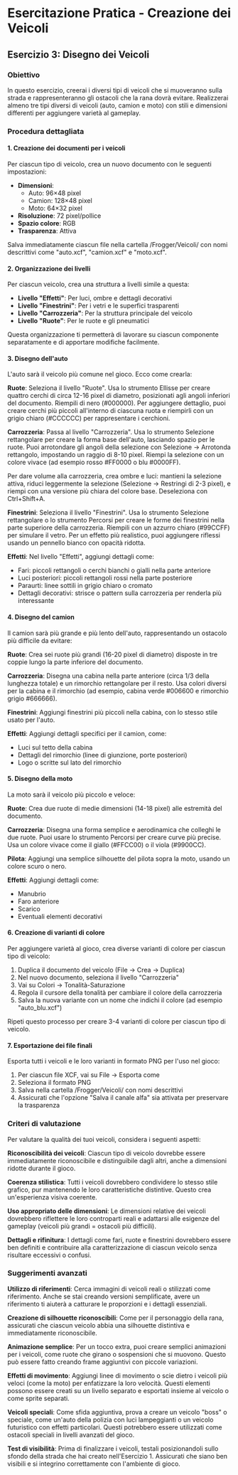 # Esercitazione Pratica - Creazione dei Veicoli

## Esercizio 3: Disegno dei Veicoli

### Obiettivo
In questo esercizio, creerai i diversi tipi di veicoli che si muoveranno sulla strada e rappresenteranno gli ostacoli che la rana dovrà evitare. Realizzerai almeno tre tipi diversi di veicoli (auto, camion e moto) con stili e dimensioni differenti per aggiungere varietà al gameplay.

### Procedura dettagliata

#### 1. Creazione dei documenti per i veicoli

Per ciascun tipo di veicolo, crea un nuovo documento con le seguenti impostazioni:

- **Dimensioni**: 
  - Auto: 96×48 pixel
  - Camion: 128×48 pixel
  - Moto: 64×32 pixel
- **Risoluzione**: 72 pixel/pollice
- **Spazio colore**: RGB
- **Trasparenza**: Attiva

Salva immediatamente ciascun file nella cartella /Frogger/Veicoli/ con nomi descrittivi come "auto.xcf", "camion.xcf" e "moto.xcf".

#### 2. Organizzazione dei livelli

Per ciascun veicolo, crea una struttura a livelli simile a questa:

- **Livello "Effetti"**: Per luci, ombre e dettagli decorativi
- **Livello "Finestrini"**: Per i vetri e le superfici trasparenti
- **Livello "Carrozzeria"**: Per la struttura principale del veicolo
- **Livello "Ruote"**: Per le ruote e gli pneumatici

Questa organizzazione ti permetterà di lavorare su ciascun componente separatamente e di apportare modifiche facilmente.

#### 3. Disegno dell'auto

L'auto sarà il veicolo più comune nel gioco. Ecco come crearla:

**Ruote**: Seleziona il livello "Ruote". Usa lo strumento Ellisse per creare quattro cerchi di circa 12-16 pixel di diametro, posizionati agli angoli inferiori del documento. Riempili di nero (#000000). Per aggiungere dettaglio, puoi creare cerchi più piccoli all'interno di ciascuna ruota e riempirli con un grigio chiaro (#CCCCCC) per rappresentare i cerchioni.

**Carrozzeria**: Passa al livello "Carrozzeria". Usa lo strumento Selezione rettangolare per creare la forma base dell'auto, lasciando spazio per le ruote. Puoi arrotondare gli angoli della selezione con Selezione → Arrotonda rettangolo, impostando un raggio di 8-10 pixel. Riempi la selezione con un colore vivace (ad esempio rosso #FF0000 o blu #0000FF).

Per dare volume alla carrozzeria, crea ombre e luci: mantieni la selezione attiva, riduci leggermente la selezione (Selezione → Restringi di 2-3 pixel), e riempi con una versione più chiara del colore base. Deseleziona con Ctrl+Shift+A.

**Finestrini**: Seleziona il livello "Finestrini". Usa lo strumento Selezione rettangolare o lo strumento Percorsi per creare le forme dei finestrini nella parte superiore della carrozzeria. Riempili con un azzurro chiaro (#99CCFF) per simulare il vetro. Per un effetto più realistico, puoi aggiungere riflessi usando un pennello bianco con opacità ridotta.

**Effetti**: Nel livello "Effetti", aggiungi dettagli come:
- Fari: piccoli rettangoli o cerchi bianchi o gialli nella parte anteriore
- Luci posteriori: piccoli rettangoli rossi nella parte posteriore
- Paraurti: linee sottili in grigio chiaro o cromato
- Dettagli decorativi: strisce o pattern sulla carrozzeria per renderla più interessante

#### 4. Disegno del camion

Il camion sarà più grande e più lento dell'auto, rappresentando un ostacolo più difficile da evitare:

**Ruote**: Crea sei ruote più grandi (16-20 pixel di diametro) disposte in tre coppie lungo la parte inferiore del documento.

**Carrozzeria**: Disegna una cabina nella parte anteriore (circa 1/3 della lunghezza totale) e un rimorchio rettangolare per il resto. Usa colori diversi per la cabina e il rimorchio (ad esempio, cabina verde #006600 e rimorchio grigio #666666).

**Finestrini**: Aggiungi finestrini più piccoli nella cabina, con lo stesso stile usato per l'auto.

**Effetti**: Aggiungi dettagli specifici per il camion, come:
- Luci sul tetto della cabina
- Dettagli del rimorchio (linee di giunzione, porte posteriori)
- Logo o scritte sul lato del rimorchio

#### 5. Disegno della moto

La moto sarà il veicolo più piccolo e veloce:

**Ruote**: Crea due ruote di medie dimensioni (14-18 pixel) alle estremità del documento.

**Carrozzeria**: Disegna una forma semplice e aerodinamica che colleghi le due ruote. Puoi usare lo strumento Percorsi per creare curve più precise. Usa un colore vivace come il giallo (#FFCC00) o il viola (#9900CC).

**Pilota**: Aggiungi una semplice silhouette del pilota sopra la moto, usando un colore scuro o nero.

**Effetti**: Aggiungi dettagli come:
- Manubrio
- Faro anteriore
- Scarico
- Eventuali elementi decorativi

#### 6. Creazione di varianti di colore

Per aggiungere varietà al gioco, crea diverse varianti di colore per ciascun tipo di veicolo:

1. Duplica il documento del veicolo (File → Crea → Duplica)
2. Nel nuovo documento, seleziona il livello "Carrozzeria"
3. Vai su Colori → Tonalità-Saturazione
4. Regola il cursore della tonalità per cambiare il colore della carrozzeria
5. Salva la nuova variante con un nome che indichi il colore (ad esempio "auto_blu.xcf")

Ripeti questo processo per creare 3-4 varianti di colore per ciascun tipo di veicolo.

#### 7. Esportazione dei file finali

Esporta tutti i veicoli e le loro varianti in formato PNG per l'uso nel gioco:

1. Per ciascun file XCF, vai su File → Esporta come
2. Seleziona il formato PNG
3. Salva nella cartella /Frogger/Veicoli/ con nomi descrittivi
4. Assicurati che l'opzione "Salva il canale alfa" sia attivata per preservare la trasparenza

### Criteri di valutazione

Per valutare la qualità dei tuoi veicoli, considera i seguenti aspetti:

**Riconoscibilità dei veicoli**: Ciascun tipo di veicolo dovrebbe essere immediatamente riconoscibile e distinguibile dagli altri, anche a dimensioni ridotte durante il gioco.

**Coerenza stilistica**: Tutti i veicoli dovrebbero condividere lo stesso stile grafico, pur mantenendo le loro caratteristiche distintive. Questo crea un'esperienza visiva coerente.

**Uso appropriato delle dimensioni**: Le dimensioni relative dei veicoli dovrebbero riflettere le loro controparti reali e adattarsi alle esigenze del gameplay (veicoli più grandi = ostacoli più difficili).

**Dettagli e rifinitura**: I dettagli come fari, ruote e finestrini dovrebbero essere ben definiti e contribuire alla caratterizzazione di ciascun veicolo senza risultare eccessivi o confusi.

### Suggerimenti avanzati

**Utilizzo di riferimenti**: Cerca immagini di veicoli reali o stilizzati come riferimento. Anche se stai creando versioni semplificate, avere un riferimento ti aiuterà a catturare le proporzioni e i dettagli essenziali.

**Creazione di silhouette riconoscibili**: Come per il personaggio della rana, assicurati che ciascun veicolo abbia una silhouette distintiva e immediatamente riconoscibile.

**Animazione semplice**: Per un tocco extra, puoi creare semplici animazioni per i veicoli, come ruote che girano o sospensioni che si muovono. Questo può essere fatto creando frame aggiuntivi con piccole variazioni.

**Effetti di movimento**: Aggiungi linee di movimento o scie dietro i veicoli più veloci (come la moto) per enfatizzare la loro velocità. Questi elementi possono essere creati su un livello separato e esportati insieme al veicolo o come sprite separati.

**Veicoli speciali**: Come sfida aggiuntiva, prova a creare un veicolo "boss" o speciale, come un'auto della polizia con luci lampeggianti o un veicolo futuristico con effetti particolari. Questi potrebbero essere utilizzati come ostacoli speciali in livelli avanzati del gioco.

**Test di visibilità**: Prima di finalizzare i veicoli, testali posizionandoli sullo sfondo della strada che hai creato nell'Esercizio 1. Assicurati che siano ben visibili e si integrino correttamente con l'ambiente di gioco.